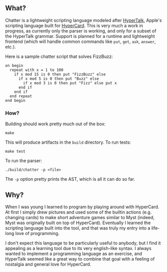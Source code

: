 ## What?

Chatter is a lightweight scripting language modeled after [HyperTalk](https://en.wikipedia.org/wiki/HyperTalk), Apple's scripting language built for [HyperCard](https://en.wikipedia.org/wiki/HyperCard). This is very much a work in progress, as currently only the parser is working, and only for a subset of the HyperTalk grammar. Support is planned for a runtime and lightweight frontend (which will handle common commands like `put`, `get`, `ask`, `answer`, etc.).

Here is a sample chatter script that solves FizzBuzz:
```
on begin
  repeat with x = 1 to 100
    if x mod 15 is 0 then put "FizzBuzz" else
      if x mod 5 is 0 then put "Buzz" else
        if x mod 3 is 0 then put "Fizz" else put x
      end if
    end if
  end repeat
end begin
```

### How?

Building should work pretty much out of the box:
```
make
```
This will produce artifacts in the `build` directory. To run tests:
```
make test
```
To run the parser:
```
./build/chatter -p <file>
```
The `-p` option pretty prints the AST, which is all it can do so far.

## Why?

When I was young I learned to program by playing around with HyperCard. At first I simply drew pictures and used some of the builtin actions (e.g. changing cards) to make short adventure games similar to Myst (indeed, Myst was originally built on top of HyperCard). Eventually I learned the scripting language built into the tool, and that was truly my entry into a life-long love of programming.

I don't expect this language to be particularly useful to anybody, but I find it appealing as a learning tool due to its very english-like syntax. I always wanted to implement a programming language as an exercise, and HyperTalk seemed like a great way to combine that goal with a feeling of nostalgia and general love for HyperCard.
